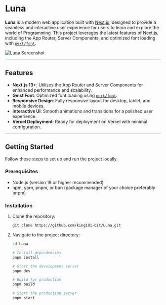 # Luna

**Luna** is a modern web application built with [Next.js](https://nextjs.org/), designed to provide a seamless and interactive user experience for users to learn and explore the world of Programming. This project leverages the latest features of Next.js, including the App Router, Server Components, and optimized font loading with [`next/font`](https://nextjs.org/docs/app/building-your-application/optimizing/fonts).

![Luna Screenshot](../public/Luna.png) <!-- Add a screenshot of your project here -->

---

## Features

- **Next.js 13+**: Utilizes the App Router and Server Components for enhanced performance and scalability.
- **Geist Font**: Optimized font loading using [`next/font`](https://nextjs.org/docs/app/building-your-application/optimizing/fonts).
- **Responsive Design**: Fully responsive layout for desktop, tablet, and mobile devices.
- **Interactive UI**: Smooth animations and transitions for a polished user experience.
- **Vercel Deployment**: Ready for deployment on Vercel with minimal configuration.

---

## Getting Started

Follow these steps to set up and run the project locally.

### Prerequisites

- Node.js (version 18 or higher recommended)
- npm, yarn, pnpm, or bun (package manager of your choice preferably pnpm)

### Installation

1. Clone the repository:
   ```bash
   git clone https://github.com/king101-bit/Luna.git

2. Navigate to the project directory:
   ```bash
   cd Luna

   # Install dependencies
   pnpm install

   # Start the development server
   pnpm dev

   # Build for production
   pnpm build

   # Start the production server
   pnpm start

